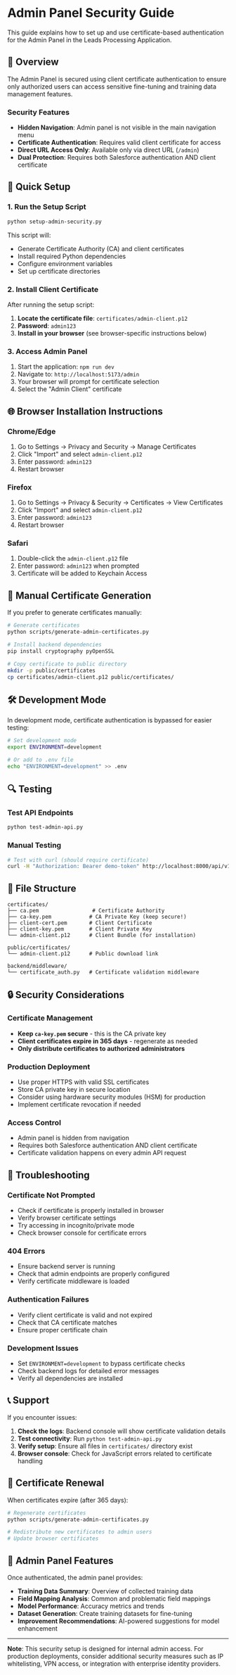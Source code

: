 # Admin Panel Security Guide

This guide explains how to set up and use certificate-based authentication for the Admin Panel in the Leads Processing Application.

## 🔐 Overview

The Admin Panel is secured using client certificate authentication to ensure only authorized users can access sensitive fine-tuning and training data management features.

### Security Features

- **Hidden Navigation**: Admin panel is not visible in the main navigation menu
- **Certificate Authentication**: Requires valid client certificate for access
- **Direct URL Access Only**: Available only via direct URL (`/admin`)
- **Dual Protection**: Requires both Salesforce authentication AND client certificate

## 🚀 Quick Setup

### 1. Run the Setup Script

```bash
python setup-admin-security.py
```

This script will:
- Generate Certificate Authority (CA) and client certificates
- Install required Python dependencies
- Configure environment variables
- Set up certificate directories

### 2. Install Client Certificate

After running the setup script:

1. **Locate the certificate file**: `certificates/admin-client.p12`
2. **Password**: `admin123`
3. **Install in your browser** (see browser-specific instructions below)

### 3. Access Admin Panel

1. Start the application: `npm run dev`
2. Navigate to: `http://localhost:5173/admin`
3. Your browser will prompt for certificate selection
4. Select the "Admin Client" certificate

## 🌐 Browser Installation Instructions

### Chrome/Edge
1. Go to Settings → Privacy and Security → Manage Certificates
2. Click "Import" and select `admin-client.p12`
3. Enter password: `admin123`
4. Restart browser

### Firefox
1. Go to Settings → Privacy & Security → Certificates → View Certificates
2. Click "Import" and select `admin-client.p12`
3. Enter password: `admin123`
4. Restart browser

### Safari
1. Double-click the `admin-client.p12` file
2. Enter password: `admin123` when prompted
3. Certificate will be added to Keychain Access

## 🔧 Manual Certificate Generation

If you prefer to generate certificates manually:

```bash
# Generate certificates
python scripts/generate-admin-certificates.py

# Install backend dependencies
pip install cryptography pyOpenSSL

# Copy certificate to public directory
mkdir -p public/certificates
cp certificates/admin-client.p12 public/certificates/
```

## 🛠️ Development Mode

In development mode, certificate authentication is bypassed for easier testing:

```bash
# Set development mode
export ENVIRONMENT=development

# Or add to .env file
echo "ENVIRONMENT=development" >> .env
```

## 🔍 Testing

### Test API Endpoints
```bash
python test-admin-api.py
```

### Manual Testing
```bash
# Test with curl (should require certificate)
curl -H "Authorization: Bearer demo-token" http://localhost:8000/api/v1/training/summary
```

## 📁 File Structure

```
certificates/
├── ca.pem                 # Certificate Authority
├── ca-key.pem            # CA Private Key (keep secure!)
├── client-cert.pem       # Client Certificate
├── client-key.pem        # Client Private Key
└── admin-client.p12      # Client Bundle (for installation)

public/certificates/
└── admin-client.p12      # Public download link

backend/middleware/
└── certificate_auth.py   # Certificate validation middleware
```

## 🔒 Security Considerations

### Certificate Management
- **Keep `ca-key.pem` secure** - this is the CA private key
- **Client certificates expire in 365 days** - regenerate as needed
- **Only distribute certificates to authorized administrators**

### Production Deployment
- Use proper HTTPS with valid SSL certificates
- Store CA private key in secure location
- Consider using hardware security modules (HSM) for production
- Implement certificate revocation if needed

### Access Control
- Admin panel is hidden from navigation
- Requires both Salesforce authentication AND client certificate
- Certificate validation happens on every admin API request

## 🚨 Troubleshooting

### Certificate Not Prompted
- Check if certificate is properly installed in browser
- Verify browser certificate settings
- Try accessing in incognito/private mode
- Check browser console for certificate errors

### 404 Errors
- Ensure backend server is running
- Check that admin endpoints are properly configured
- Verify certificate middleware is loaded

### Authentication Failures
- Verify client certificate is valid and not expired
- Check that CA certificate matches
- Ensure proper certificate chain

### Development Issues
- Set `ENVIRONMENT=development` to bypass certificate checks
- Check backend logs for detailed error messages
- Verify all dependencies are installed

## 📞 Support

If you encounter issues:

1. **Check the logs**: Backend console will show certificate validation details
2. **Test connectivity**: Run `python test-admin-api.py`
3. **Verify setup**: Ensure all files in `certificates/` directory exist
4. **Browser console**: Check for JavaScript errors related to certificate handling

## 🔄 Certificate Renewal

When certificates expire (after 365 days):

```bash
# Regenerate certificates
python scripts/generate-admin-certificates.py

# Redistribute new certificates to admin users
# Update browser certificates
```

## 🎯 Admin Panel Features

Once authenticated, the admin panel provides:

- **Training Data Summary**: Overview of collected training data
- **Field Mapping Analysis**: Common and problematic field mappings
- **Model Performance**: Accuracy metrics and trends
- **Dataset Generation**: Create training datasets for fine-tuning
- **Improvement Recommendations**: AI-powered suggestions for model enhancement

---

**Note**: This security setup is designed for internal admin access. For production deployments, consider additional security measures such as IP whitelisting, VPN access, or integration with enterprise identity providers.
